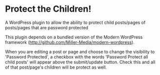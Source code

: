 # Protect the Children!
A WordPress plugin to allow the ability to protect child posts/pages of posts/pages that are password protected

This plugin depends on a bundled version of the Modern WordPress framework (http://github.com/Miller-Media/modern-wordpress).

When you are editing a post or page and choose to change the visibility to 'Password Protected', a checkbox with the words 'Password Protect all child posts' will appear above the submit/update button. Check this and all of that post/page's children will be protect as well.